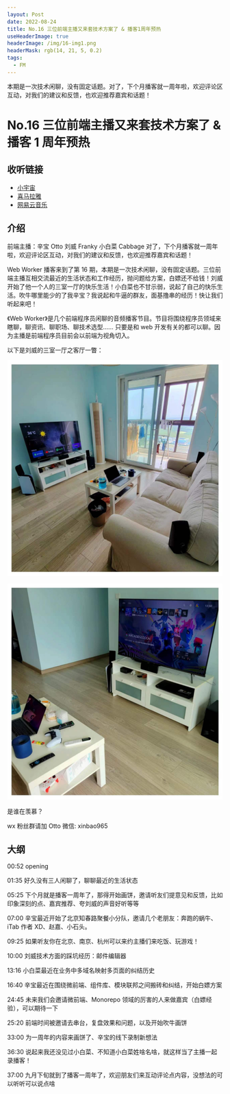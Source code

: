 ```yaml
---
layout: Post
date: 2022-08-24
title: No.16 三位前端主播又来套技术方案了 & 播客1周年预热
useHeaderImage: true
headerImage: /img/16-img1.png
headerMask: rgb(14, 21, 5, 0.2)
tags:
  - FM
---
```


本期是一次技术闲聊，没有固定话题。对了，下个月播客就一周年啦，欢迎评论区互动，对我们的建议和反馈，也欢迎推荐嘉宾和话题！

<!-- more -->

# No.16 三位前端主播又来套技术方案了 & 播客 1 周年预热

## 收听链接

- [小宇宙](https://www.xiaoyuzhoufm.com/episode/6304fa4c3f74e21c5affb762)
- [喜马拉雅](https://www.ximalaya.com/sound/563624457)
- [网易云音乐](https://music.163.com/#/program?id=2510035823)

## 介绍

前端主播：辛宝 Otto 刘威 Franky 小白菜 Cabbage
对了，下个月播客就一周年啦，欢迎评论区互动，对我们的建议和反馈，也欢迎推荐嘉宾和话题！

Web Worker 播客来到了第 16 期，本期是一次技术闲聊，没有固定话题。三位前端主播互相交流最近的生活状态和工作经历，抛问题给方案，白嫖还不给钱！刘威开始了他一个人的三室一厅的快乐生活！小白菜也不甘示弱，说起了自己的快乐生活。吹牛哪里能少的了我辛宝？我说起和牛逼的群友，面基撸串的经历！快让我们听起来吧！

《Web Worker》是几个前端程序员闲聊的音频播客节目。节目将围绕程序员领域来瞎聊，聊资讯、聊职场、聊技术选型...... 只要是和 web 开发有关的都可以聊。因为主播是前端程序员目前会以前端为视角切入。

以下是刘威的三室一厅之客厅一瞥：

![三室一厅](./img/16-img1.png)

![三室一厅](./img/16-img2.png)

是谁在羡慕？

wx 粉丝群请加 Otto 微信: xinbao965

## 大纲

00:52 opening

01:35 好久没有三人闲聊了，聊聊最近的生活状态

05:25 下个月就是播客一周年了，那得开始画饼，邀请听友们提意见和反馈，比如印象深刻的点、嘉宾推荐、夸刘威的声音好听等等

07:00 辛宝最近开始了北京知春路聚餐小分队，邀请几个老朋友：奔跑的蜗牛、iTab 作者 XD、赵嘉、小石头。

09:25 如果听友你在北京、南京、杭州可以来约主播们来吃饭、玩游戏！

10:00 刘威技术方面的踩坑经历：邮件编辑器

13:16 小白菜最近在业务中多域名映射多页面的纠结历史

16:40 辛宝最近在围绕微前端、组件库、模块联邦之间搬砖和纠结，开始白嫖方案

24:45 未来我们会邀请微前端、Monorepo 领域的厉害的人来做嘉宾（白嫖经验），可以期待一下

25:20 前端时间被邀请去串台，复盘效果和问题，以及开始吹牛画饼

33:00 为一周年的内容来画饼了、辛宝的线下录制新想法

36:30 说起来我还没见过小白菜、不知道小白菜姓啥名啥，就这样当了主播一起录播客！

37:00 九月下旬就到了播客一周年了，欢迎朋友们来互动评论点内容，没想法的可以听听可以说点啥
